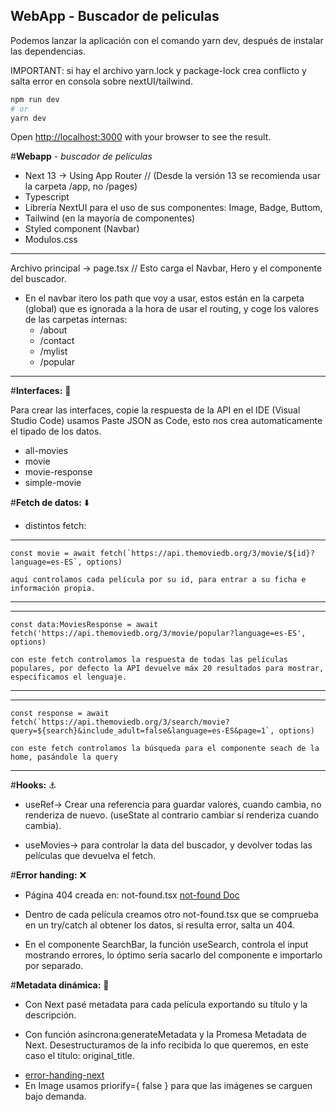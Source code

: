 

## WebApp - Buscador de peliculas

Podemos lanzar la aplicación con el comando yarn dev, después de instalar las dependencias.

IMPORTANT: si hay el archivo yarn.lock y package-lock crea conflicto y salta error en consola sobre nextUI/tailwind.

```bash
npm run dev
# or
yarn dev
```

Open [http://localhost:3000](http://localhost:3000) with your browser to see the result.

<!-- /////////////////////////////////////////////////////////////////////////////////// -->
#**Webapp** - _buscador de películas_
<!-- /////////////////////////////////////////////////////////////////////////////////// -->
- Next 13 -> Using App Router // (Desde la versión 13 se recomienda usar la carpeta /app, no /pages)
- Typescript
- Librería NextUI para el uso de sus componentes: Image, Badge, Buttom, 
- Tailwind (en la mayoría de componentes)
- Styled component (Navbar)
- Modulos.css
<!-- /////////////////////////////////////////////////////////////////////////////////// -->
---
Archivo principal -> page.tsx // Esto carga el Navbar, Hero y el componente del buscador.

- En el navbar itero los path que voy a usar, estos están en la carpeta (global) que es ignorada a la hora de usar el routing, y coge los valores de las carpetas internas: 
   - /about
   - /contact
   - /mylist
   - /popular 
---
<!-- /////////////////////////////////////////////////////////////////////////////////// -->

#**Interfaces:** 🔧

Para crear las interfaces, copie la respuesta de la API en el IDE (Visual Studio Code) usamos
Paste JSON as Code, esto nos crea automaticamente el tipado de los datos.

- all-movies
- movie
- movie-response
- simple-movie
<!-- /////////////////////////////////////////////////////////////////////////////////// -->

#**Fetch de datos:** ⬇️

 - distintos fetch:
---
    const movie = await fetch(`https://api.themoviedb.org/3/movie/${id}?language=es-ES`, options)

    aquí controlamos cada película por su id, para entrar a su ficha e información propia.
---
---
    const data:MoviesResponse = await fetch('https://api.themoviedb.org/3/movie/popular?language=es-ES', options)

    con este fetch controlamos la respuesta de todas las películas populares, por defecto la API devuelve máx 20 resultados para mostrar, especificamos el lenguaje.
---
---
    const response = await fetch(`https://api.themoviedb.org/3/search/movie?query=${search}&include_adult=false&language=es-ES&page=1`, options)

    con este fetch controlamos la búsqueda para el componente seach de la home, pasándole la query
---
<!-- /////////////////////////////////////////////////////////////////////////////////// -->
#**Hooks:** ⚓
  - useRef-> Crear una referencia para guardar valores, cuando cambia, no renderiza de nuevo. (useState al contrario cambiar sí renderiza cuando cambia).

  - useMovies-> para controlar la data del buscador, y devolver todas las películas que devuelva el fetch.

<!-- /////////////////////////////////////////////////////////////////////////////////// -->
#**Error handing:** ❌

- Página 404 creada en: not-found.tsx
  [not-found Doc](https://nextjs.org/docs/app/api-reference/file-conventions/not-found)
- Dentro de cada película creamos otro not-found.tsx que se comprueba en un try/catch al obtener los datos, si resulta error, salta un 404.

- En el componente SearchBar, la función useSearch, controla el input mostrando errores, lo óptimo sería sacarlo del componente e importarlo por separado.

<!-- /////////////////////////////////////////////////////////////////////////////////// -->
#**Metadata dinámica:** 📒
- Con Next pasé metadata para cada película exportando su título y la descripción.

- Con función asíncrona:generateMetadata y la Promesa Metadata de Next. Desestructuramos de la info recibida lo que queremos, en este caso el título: original_title.
<!-- /////////////////////////////////////////////////////////////////////////////////// -->
- [error-handing-next](https://nextjs.org/docs/app/building-your-application/routing/error-handling)
- En Image usamos priorify={ false } para que las imágenes se carguen bajo demanda.

